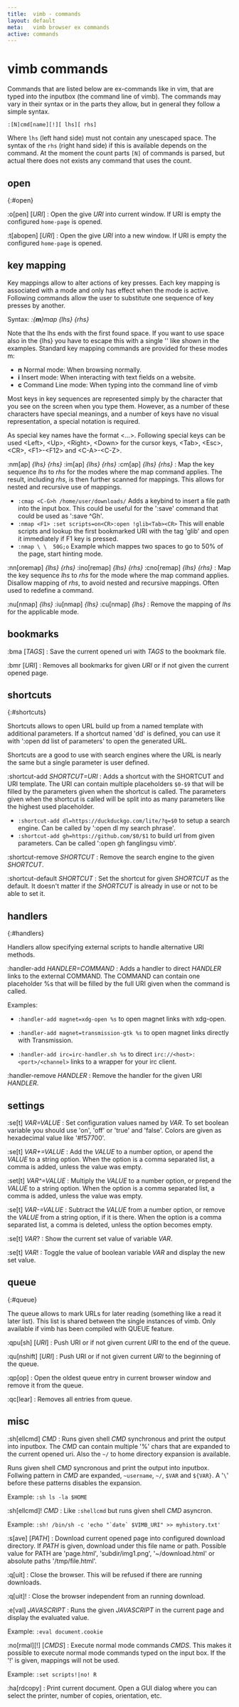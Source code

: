 ```yaml
---
title:  vimb - commands
layout: default
meta:   vimb browser ex commands
active: commands
---
```


# vimb commands

Commands that are listed below are ex-commands like in vim, that are typed
into the inputbox (the command line of vimb). The commands may vary in their
syntax or in the parts they allow, but in general they follow a simple syntax.

    :[N]cmd[name][!][ lhs][ rhs]

Where `lhs` (left hand side) must not contain any unescaped space. The syntax
of the `rhs` (right hand side) if this is available depends on the command. At
the moment the count parts `[N]` of commands is parsed, but actual there does
not exists any command that uses the count.

## open
{:#open}

\:o[pen] [*URI*]
: Open the give *URI* into current window. If URI is empty the configured
  `home-page` is opened.

\:t[abopen] [*URI*]
: Open the give *URI* into a new window. If URI is empty the configured
  `home-page` is opened.

## key mapping

Key mappings allow to alter actions of key presses. Each key mapping is
associated with a mode and only has effect when the mode is active. Following
commands allow the user to substitute one sequence of key presses by another.

Syntax: *:{**m**}map {lhs} {rhs}*

Note that the lhs ends with the first found space. If you want to use space
also in the {lhs} you have to escape this with a single '\' like shown in the
examples. Standard key mapping commands are provided for these modes m:

- **n** Normal mode: When browsing normally.
- **i** Insert mode: When interacting with text fields on a website.
- **c** Command Line mode: When typing into the command line of vimb

Most keys in key sequences are represented simply by the character that you see
on the screen when you type them. However, as a number of these characters have
special meanings, and a number of keys have no visual representation, a special
notation is required.

As special key names have the format \<...\>. Following special keys can be
used \<Left\>, \<Up\>, \<Right\>, \<Down\> for the cursor keys, \<Tab\>,
\<Esc\>, \<CR\>, \<F1\>-\<F12\> and \<C-A\>-\<C-Z\>.

\:nm[ap] *{lhs} {rhs}*
\:im[ap] *{lhs} {rhs}*
\:cm[ap] *{lhs} {rhs}*
: Map the key sequence *lhs* to *rhs* for the modes where the map command applies.
  The result, including *rhs*, is then further scanned for mappings. This allows
  for nested and recursive use of mappings.

  - `:cmap <C-G>h /home/user/downloads/`
    Adds a keybind to insert a file path into the input box. This could be
    useful for the ':save' command that could be used as ':save ^Gh'.
  - `:nmap <F1> :set scripts=on<CR>:open !glib<Tab><CR>`
    This will enable scripts and lookup the first bookmarked URI with the tag
    'glib' and open it immediately if F1 key is pressed.
  - `:nmap \ \  50G;o`
    Example which mappes two spaces to go to 50% of the page, start hinting
    mode.

\:nn[oremap] *{lhs} {rhs}*
\:ino[remap] *{lhs} {rhs}*
\:cno[remap] *{lhs} {rhs}*
: Map the key sequence *lhs* to *rhs* for the mode where the map command applies.
  Disallow mapping of *rhs*, to avoid nested and recursive mappings. Often used
  to redefine a command.

\:nu[nmap] *{lhs}*
\:iu[nmap] *{lhs}*
\:cu[nmap] *{lhs}*
: Remove the mapping of *lhs* for the applicable mode.

## bookmarks

\:bma [*TAGS*]
: Save the current opened uri with *TAGS* to the bookmark file.

\:bmr [*URI*]
: Removes all bookmarks for given *URI* or if not given the current opened page.

## shortcuts
{:#shortcuts}

Shortcuts allows to open URL build up from a named template with additional
parameters. If a shortcut named 'dd' is defined, you can use it with ':open dd
list of parameters' to open the generated URL.

Shortcuts are a good to use with search engines where the URL is nearly the
same but a single parameter is user defined.

\:shortcut-add *SHORTCUT=URI*
: Adds a shortcut with the SHORTCUT and URI template. The URI can contain
  multiple placeholders `$0-$9` that will be filled by the parameters given when
  the shortcut is called. The parameters given when the shortcut is called
  will be split into as many parameters like the highest used placeholder.

  - `:shortcut-add dl=https://duckduckgo.com/lite/?q=$0`
    to setup a search engine. Can be called by ':open dl my search phrase'.
  - `:shortcut-add gh=https://github.com/$0/$1`
    to build url from given parameters. Can be called ':open gh fanglingsu vimb'.

\:shortcut-remove *SHORTCUT*
: Remove the search engine to the given *SHORTCUT*.

\:shortcut-default *SHORTCUT*
: Set the shortcut for given *SHORTCUT* as the default. It doesn't matter if the
  *SHORTCUT* is already in use or not to be able to set it.

## handlers
{:#handlers}

Handlers allow specifying external scripts to handle alternative URI methods.

\:handler-add *HANDLER=COMMAND*
: Adds a handler to direct *HANDLER* links to the external COMMAND. The COMMAND
  can contain one placeholder %s that will be filled by the full URI given when
  the command is called.

  Examples:

  - `:handler-add magnet=xdg-open %s`
    to open magnet links with xdg-open.

  - `:handler-add magnet=transmission-gtk %s`
    to open magnet links directly with Transmission.

  - `:handler-add irc=irc-handler.sh %s`
    to direct `irc://<host>:<port>/<channel>` links to a wrapper for your irc client.

:handler-remove *HANDLER*
: Remove the handler for the given URI *HANDLER*.

## settings

\:se[t] *VAR=VALUE*
: Set configuration values named by *VAR*. To set boolean variable you should
  use 'on', 'off' or 'true' and 'false'. Colors are given as hexadecimal value
  like '#f57700'.

\:se[t] *VAR+=VALUE*
: Add the *VALUE* to a number option, or apend the *VALUE* to a string option.
  When the option is a comma separated list, a comma is added, unless the
  value was empty.

\:set[t] *VAR^=VALUE*
: Multiply the *VALUE* to a number option, or prepend the *VALUE* to a string
  option. When the option is a comma separated list, a comma is added, unless
  the value was empty.

\:se[t] *VAR-=VALUE*
: Subtract the *VALUE* from a number option, or remove the *VALUE* from a
  string option, if it is there. When the option is a comma separated list, a
  comma is deleted, unless the option becomes empty.

\:se[t] *VAR*?
: Show the current set value of variable *VAR*.

\:se[t] *VAR*!
: Toggle the value of boolean variable *VAR* and display the new set value.

## queue
{:#queue}

The queue allows to mark URLs for later reading (something like a read it later
list). This list is shared between the single instances of vimb. Only available
if vimb has been compiled with QUEUE feature.

\:qpu[sh] [*URI*]
: Push URI or if not given current *URI* to the end of the queue.

\:qu[nshift] [*URI*]
: Push URI or if not given current *URI* to the beginning of the queue.

\:qp[op]
: Open the oldest queue entry in current browser window and remove it from the
  queue.

\:qc[lear]
: Removes all entries from queue.

## misc

\:sh[ellcmd] *CMD*
: Runs given shell *CMD* synchronous and print the output into inputbox. The
  *CMD* can contain multiple '%' chars that are expanded to the current opened
  uri. Also the `~/` to home directory expansion is available.

  Runs given shell *CMD* syncronous and print the output into inputbox.
  Follwing pattern in *CMD* are expanded, `~username`, `~/`, `$VAR` and
  `${VAR}`. A '``\``' before these patterns disables the expansion.

  Example: `:sh ls -la $HOME`

:sh[ellcmd]! *CMD*
: Like `:shellcmd` but runs given shell *CMD* asyncron.

  Example: ``:sh! /bin/sh -c 'echo "`date` $VIMB_URI" >> myhistory.txt'``

\:s[ave] [*PATH*]
: Download current opened page into configured download directory. If *PATH* is
  given, download under this file name or path. Possible value for PATH are
  'page.html', 'subdir/img1.png', '~/download.html' or absolute paths
  '/tmp/file.html'.

\:q[uit]
: Close the browser. This will be refused if there are running downloads.

\:q[uit]!
: Close the browser independent from an running download.

\:e[val] *JAVASCRIPT*
: Runs the given *JAVASCRIPT* in the current page and display the evaluated
  value.

  Example: `:eval document.cookie`

\:no[rmal][!] [*CMDS*]
: Execute normal mode commands *CMDS*. This makes it possible to execute normal
  mode commands typed on the input box. If the '!' is given, mappings will not
  be used.

  Example: `:set scripts!|no! R`

\:ha[rdcopy]
: Print current document. Open a GUI dialog where you can select the printer,
  number of copies, orientation, etc.
